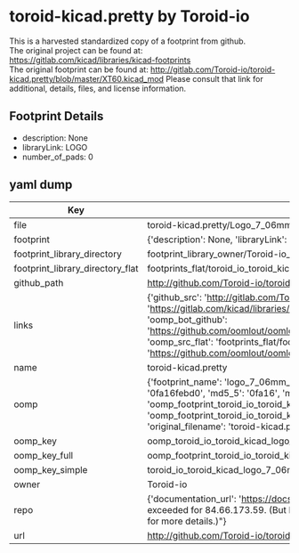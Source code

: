 # toroid-kicad.pretty by Toroid-io  
This is a harvested standardized copy of a footprint from github.  
The original project can be found at:  
https://gitlab.com/kicad/libraries/kicad-footprints  
The original footprint can be found at:
http://gitlab.com/Toroid-io/toroid-kicad.pretty/blob/master/XT60.kicad_mod
Please consult that link for additional, details, files, and license information.  
## Footprint Details
* description: None  
* libraryLink: LOGO  
* number_of_pads: 0  
## yaml dump  
| Key | Value |  
| --- | --- |  
| file | toroid-kicad.pretty/Logo_7_06mm_FCu.kicad_mod |  
| footprint | {'description': None, 'libraryLink': 'LOGO', 'number_of_pads': 0} |  
| footprint_library_directory | footprint_library_owner/Toroid-io_toroid-kicad.pretty |  
| footprint_library_directory_flat | footprints_flat/toroid_io_toroid_kicad_logo_7_06mm_fcu/working |  
| github_path | http://github.com/Toroid-io/toroid-kicad.pretty/blob/master/Logo_7_06mm_FCu.kicad_mod |  
| links | {'github_src': 'http://gitlab.com/Toroid-io/toroid-kicad.pretty/blob/master/XT60.kicad_mod', 'github_src_repo': 'https://gitlab.com/kicad/libraries/kicad-footprints', 'oomp_bot': 'footprints/toroid_io_toroid_kicad_logo_7_06mm_fcu/working', 'oomp_bot_github': 'https://github.com/oomlout/oomlout_oomp_footprint_bot/tree/main/footprints/toroid_io_toroid_kicad_logo_7_06mm_fcu/working', 'oomp_src_flat': 'footprints_flat/footprints_flat/toroid_io_toroid_kicad_logo_7_06mm_fcu/working', 'oomp_src_flat_github': 'https://github.com/oomlout/oomlout_oomp_footprint_src/tree/main/footprints_flat/toroid_io_toroid_kicad_logo_7_06mm_fcu/working'} |  
| name | toroid-kicad.pretty |  
| oomp | {'footprint_name': 'logo_7_06mm_fcu', 'library_name': 'toroid_kicad', 'md5': '0fa16febd0199218ed45c3e66a53f323', 'md5_10': '0fa16febd0', 'md5_5': '0fa16', 'md5_6': '0fa16f', 'oomp_key': 'oomp_toroid_io_toroid_kicad_logo_7_06mm_fcu', 'oomp_key_extra': 'oomp_footprint_toroid_io_toroid_kicad_logo_7_06mm_fcu', 'oomp_key_full': 'oomp_footprint_toroid_io_toroid_kicad_logo_7_06mm_fcu_0fa16f', 'oomp_key_simple': 'toroid_io_toroid_kicad_logo_7_06mm_fcu', 'original_filename': 'toroid-kicad.pretty/Logo_7_06mm_FCu.kicad_mod', 'owner_name': 'toroid_io'} |  
| oomp_key | oomp_toroid_io_toroid_kicad_logo_7_06mm_fcu |  
| oomp_key_full | oomp_footprint_toroid_io_toroid_kicad_logo_7_06mm_fcu |  
| oomp_key_simple | toroid_io_toroid_kicad_logo_7_06mm_fcu |  
| owner | Toroid-io |  
| repo | {'documentation_url': 'https://docs.github.com/rest/overview/resources-in-the-rest-api#rate-limiting', 'message': "API rate limit exceeded for 84.66.173.59. (But here's the good news: Authenticated requests get a higher rate limit. Check out the documentation for more details.)"} |  
| url | http://github.com/Toroid-io/toroid-kicad.pretty |  

